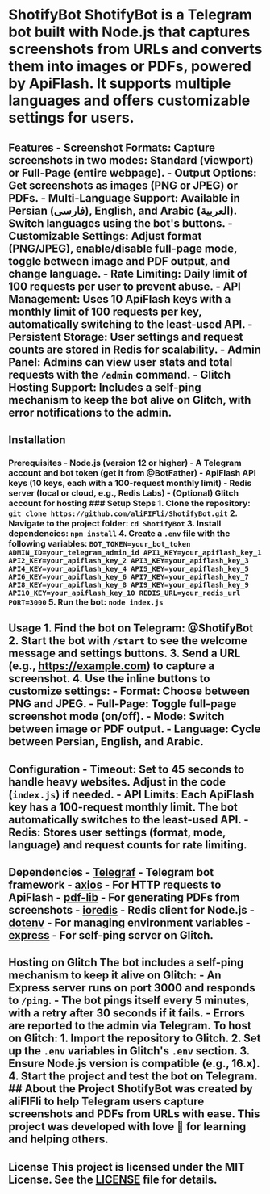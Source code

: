 # ShotifyBot ShotifyBot is a Telegram bot built with Node.js that captures screenshots from URLs and converts them into images or PDFs, powered by ApiFlash. It supports multiple languages and offers customizable settings for users.
## Features - **Screenshot Formats**: Capture screenshots in two modes: Standard (viewport) or Full-Page (entire webpage). - **Output Options**: Get screenshots as images (PNG or JPEG) or PDFs. - **Multi-Language Support**: Available in Persian (فارسی), English, and Arabic (العربية). Switch languages using the bot's buttons. - **Customizable Settings**: Adjust format (PNG/JPEG), enable/disable full-page mode, toggle between image and PDF output, and change language. - **Rate Limiting**: Daily limit of 100 requests per user to prevent abuse. - **API Management**: Uses 10 ApiFlash keys with a monthly limit of 100 requests per key, automatically switching to the least-used API. - **Persistent Storage**: User settings and request counts are stored in Redis for scalability. - **Admin Panel**: Admins can view user stats and total requests with the `/admin` command. - **Glitch Hosting Support**: Includes a self-ping mechanism to keep the bot alive on Glitch, with error notifications to the admin.
## Installation
### Prerequisites - Node.js (version 12 or higher) - A Telegram account and bot token (get it from @BotFather) - ApiFlash API keys (10 keys, each with a 100-request monthly limit) - Redis server (local or cloud, e.g., Redis Labs) - (Optional) Glitch account for hosting ### Setup Steps 1. Clone the repository: ``` git clone https://github.com/aliFIFli/ShotifyBot.git ``` 2. Navigate to the project folder: ``` cd ShotifyBot ``` 3. Install dependencies: ``` npm install ``` 4. Create a `.env` file with the following variables: ``` BOT_TOKEN=your_bot_token ADMIN_ID=your_telegram_admin_id API1_KEY=your_apiflash_key_1 API2_KEY=your_apiflash_key_2 API3_KEY=your_apiflash_key_3 API4_KEY=your_apiflash_key_4 API5_KEY=your_apiflash_key_5 API6_KEY=your_apiflash_key_6 API7_KEY=your_apiflash_key_7 API8_KEY=your_apiflash_key_8 API9_KEY=your_apiflash_key_9 API10_KEY=your_apiflash_key_10 REDIS_URL=your_redis_url PORT=3000 ``` 5. Run the bot: ``` node index.js ```
## Usage 1. Find the bot on Telegram: @ShotifyBot 2. Start the bot with `/start` to see the welcome message and settings buttons. 3. Send a URL (e.g., https://example.com) to capture a screenshot. 4. Use the inline buttons to customize settings: - **Format**: Choose between PNG and JPEG. - **Full-Page**: Toggle full-page screenshot mode (on/off). - **Mode**: Switch between image or PDF output. - **Language**: Cycle between Persian, English, and Arabic.
## Configuration - **Timeout**: Set to 45 seconds to handle heavy websites. Adjust in the code (`index.js`) if needed. - **API Limits**: Each ApiFlash key has a 100-request monthly limit. The bot automatically switches to the least-used API. - **Redis**: Stores user settings (format, mode, language) and request counts for rate limiting.
## Dependencies - [Telegraf](https://telegraf.js.org/) - Telegram bot framework - [axios](https://axios-http.com/) - For HTTP requests to ApiFlash - [pdf-lib](https://pdf-lib.js.org/) - For generating PDFs from screenshots - [ioredis](https://github.com/luin/ioredis) - Redis client for Node.js - [dotenv](https://www.npmjs.com/package/dotenv) - For managing environment variables - [express](https://expressjs.com/) - For self-ping server on Glitch.
## Hosting on Glitch The bot includes a self-ping mechanism to keep it alive on Glitch: - An Express server runs on port 3000 and responds to `/ping`. - The bot pings itself every 5 minutes, with a retry after 30 seconds if it fails. - Errors are reported to the admin via Telegram. To host on Glitch: 1. Import the repository to Glitch. 2. Set up the `.env` variables in Glitch's `.env` section. 3. Ensure Node.js version is compatible (e.g., 16.x). 4. Start the project and test the bot on Telegram. ## About the Project ShotifyBot was created by aliFIFli to help Telegram users capture screenshots and PDFs from URLs with ease. This project was developed with love 💖 for learning and helping others.
## License This project is licensed under the MIT License. See the [LICENSE](LICENSE) file for details.
